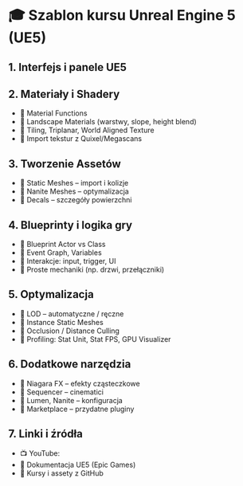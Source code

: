 # 🎓 Szablon kursu Unreal Engine 5 (UE5)

## 1. Interfejs i panele UE5

## 2. Materiały i Shadery

- 🔹 Material Functions
- 🔹 Landscape Materials (warstwy, slope, height blend)
- 🔹 Tiling, Triplanar, World Aligned Texture
- 🔹 Import tekstur z Quixel/Megascans

## 3. Tworzenie Assetów

- 🔹 Static Meshes – import i kolizje
- 🔹 Nanite Meshes – optymalizacja
- 🔹 Decals – szczegóły powierzchni

## 4. Blueprinty i logika gry

- 🔹 Blueprint Actor vs Class
- 🔹 Event Graph, Variables
- 🔹 Interakcje: input, trigger, UI
- 🔹 Proste mechaniki (np. drzwi, przełączniki)

## 5. Optymalizacja

- 🔹 LOD – automatyczne / ręczne
- 🔹 Instance Static Meshes
- 🔹 Occlusion / Distance Culling
- 🔹 Profiling: Stat Unit, Stat FPS, GPU Visualizer

## 6. Dodatkowe narzędzia

- 🔹 Niagara FX – efekty cząsteczkowe
- 🔹 Sequencer – cinematici
- 🔹 Lumen, Nanite – konfiguracja
- 🔹 Marketplace – przydatne pluginy

## 7. Linki i źródła

- 📺 YouTube:
- 📄 Dokumentacja UE5 (Epic Games)
- 📂 Kursy i assety z GitHub